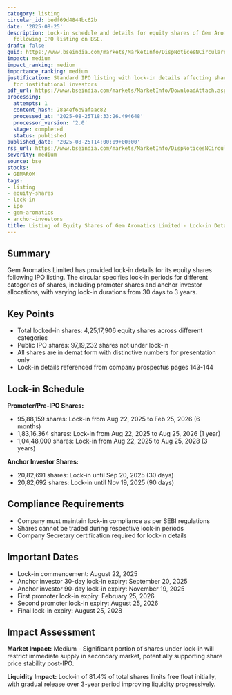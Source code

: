 ```yaml
---
category: listing
circular_id: bedf69d4844bc62b
date: '2025-08-25'
description: Lock-in schedule and details for equity shares of Gem Aromatics Limited
  following IPO listing on BSE.
draft: false
guid: https://www.bseindia.com/markets/MarketInfo/DispNoticesNCirculars.aspx?Noticeid={0A923568-72A8-4341-B37E-78A7AE831732}&noticeno=20250825-62&dt=08/25/2025&icount=62&totcount=67&flag=0
impact: medium
impact_ranking: medium
importance_ranking: medium
justification: Standard IPO listing with lock-in details affecting share liquidity
  for institutional investors
pdf_url: https://www.bseindia.com/markets/MarketInfo/DownloadAttach.aspx?id=20250825-62&attachedId=05ac5813-c68a-456a-8b24-194894a35393
processing:
  attempts: 1
  content_hash: 28a4ef6b9afaac82
  processed_at: '2025-08-25T18:33:26.494648'
  processor_version: '2.0'
  stage: completed
  status: published
published_date: '2025-08-25T14:00:09+00:00'
rss_url: https://www.bseindia.com/markets/MarketInfo/DispNoticesNCirculars.aspx?Noticeid={0A923568-72A8-4341-B37E-78A7AE831732}&noticeno=20250825-62&dt=08/25/2025&icount=62&totcount=67&flag=0
severity: medium
source: bse
stocks:
- GEMAROM
tags:
- listing
- equity-shares
- lock-in
- ipo
- gem-aromatics
- anchor-investors
title: Listing of Equity Shares of Gem Aromatics Limited - Lock-in Details
---
```


## Summary

Gem Aromatics Limited has provided lock-in details for its equity shares following IPO listing. The circular specifies lock-in periods for different categories of shares, including promoter shares and anchor investor allocations, with varying lock-in durations from 30 days to 3 years.

## Key Points

- Total locked-in shares: 4,25,17,906 equity shares across different categories
- Public IPO shares: 97,19,232 shares not under lock-in
- All shares are in demat form with distinctive numbers for presentation only
- Lock-in details referenced from company prospectus pages 143-144

## Lock-in Schedule

**Promoter/Pre-IPO Shares:**
- 95,88,159 shares: Lock-in from Aug 22, 2025 to Feb 25, 2026 (6 months)
- 1,83,16,364 shares: Lock-in from Aug 22, 2025 to Aug 25, 2026 (1 year)
- 1,04,48,000 shares: Lock-in from Aug 22, 2025 to Aug 25, 2028 (3 years)

**Anchor Investor Shares:**
- 20,82,691 shares: Lock-in until Sep 20, 2025 (30 days)
- 20,82,692 shares: Lock-in until Nov 19, 2025 (90 days)

## Compliance Requirements

- Company must maintain lock-in compliance as per SEBI regulations
- Shares cannot be traded during respective lock-in periods
- Company Secretary certification required for lock-in details

## Important Dates

- Lock-in commencement: August 22, 2025
- Anchor investor 30-day lock-in expiry: September 20, 2025
- Anchor investor 90-day lock-in expiry: November 19, 2025
- First promoter lock-in expiry: February 25, 2026
- Second promoter lock-in expiry: August 25, 2026
- Final lock-in expiry: August 25, 2028

## Impact Assessment

**Market Impact:** Medium - Significant portion of shares under lock-in will restrict immediate supply in secondary market, potentially supporting share price stability post-IPO.

**Liquidity Impact:** Lock-in of 81.4% of total shares limits free float initially, with gradual release over 3-year period improving liquidity progressively.